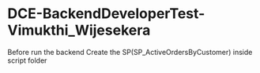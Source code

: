 # DCE-BackendDeveloperTest-Vimukthi_Wijesekera

Before run the backend Create the SP(SP_ActiveOrdersByCustomer) inside script folder
